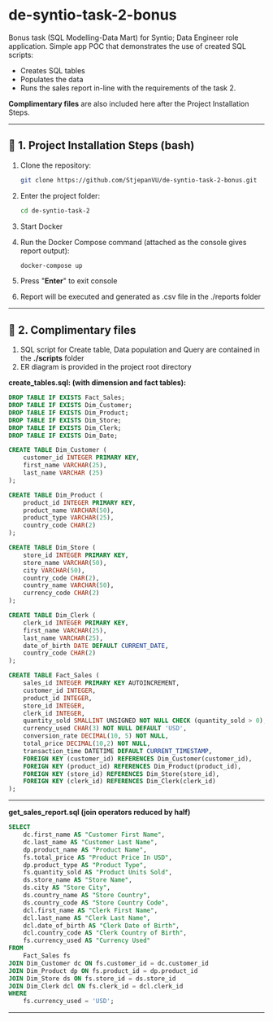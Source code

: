 # de-syntio-task-2-bonus
Bonus task (SQL Modelling-Data Mart) for Syntio; Data Engineer role application.
Simple app POC that demonstrates the use of created SQL scripts:
- Creates SQL tables
- Populates the data 
- Runs the sales report in-line with the requirements of the task 2.

**Complimentary files** are also included here after the Project Installation Steps.

---
## 🚀 1. Project Installation Steps (bash)

1. Clone the repository:

    ```bash
    git clone https://github.com/StjepanVU/de-syntio-task-2-bonus.git
    ```


2. Enter the project folder:

    ```bash
    cd de-syntio-task-2
    ```


3. Start Docker


4. Run the Docker Compose command (attached as the console gives report output):

    ```bash
    docker-compose up
    ```    

5. Press "**Enter**" to exit console

   
6. Report will be executed and generated as .csv file in the ./reports folder
---
## 📂 2. Complimentary files
1. SQL script for Create table, Data population and Query are contained in the **./scripts** folder
2. ER diagram is provided in the project root directory

**create_tables.sql: (with dimension and fact tables):**
```sql
DROP TABLE IF EXISTS Fact_Sales;
DROP TABLE IF EXISTS Dim_Customer;
DROP TABLE IF EXISTS Dim_Product;
DROP TABLE IF EXISTS Dim_Store;
DROP TABLE IF EXISTS Dim_Clerk;
DROP TABLE IF EXISTS Dim_Date;

CREATE TABLE Dim_Customer (
    customer_id INTEGER PRIMARY KEY,
    first_name VARCHAR(25),
    last_name VARCHAR (25)
);

CREATE TABLE Dim_Product (
    product_id INTEGER PRIMARY KEY,
    product_name VARCHAR(50),
    product_type VARCHAR(25),
    country_code CHAR(2)
);

CREATE TABLE Dim_Store (
    store_id INTEGER PRIMARY KEY,
    store_name VARCHAR(50),
    city VARCHAR(50),
    country_code CHAR(2),
    country_name VARCHAR(50),
    currency_code CHAR(2)
);

CREATE TABLE Dim_Clerk (
    clerk_id INTEGER PRIMARY KEY,
    first_name VARCHAR(25),
    last_name VARCHAR(25),
    date_of_birth DATE DEFAULT CURRENT_DATE,
    country_code CHAR(2)
);

CREATE TABLE Fact_Sales (
    sales_id INTEGER PRIMARY KEY AUTOINCREMENT,
    customer_id INTEGER,
    product_id INTEGER,
    store_id INTEGER,
    clerk_id INTEGER,
    quantity_sold SMALLINT UNSIGNED NOT NULL CHECK (quantity_sold > 0),
    currency_used CHAR(3) NOT NULL DEFAULT 'USD',
    conversion_rate DECIMAL(10, 5) NOT NULL,
    total_price DECIMAL(10,2) NOT NULL,
    transaction_time DATETIME DEFAULT CURRENT_TIMESTAMP,
    FOREIGN KEY (customer_id) REFERENCES Dim_Customer(customer_id),
    FOREIGN KEY (product_id) REFERENCES Dim_Product(product_id),
    FOREIGN KEY (store_id) REFERENCES Dim_Store(store_id),
    FOREIGN KEY (clerk_id) REFERENCES Dim_Clerk(clerk_id)
);
```
---
**get_sales_report.sql (join operators reduced by half)**
```sql
SELECT
    dc.first_name AS "Customer First Name",
    dc.last_name AS "Customer Last Name",
    dp.product_name AS "Product Name",
    fs.total_price AS "Product Price In USD",
    dp.product_type AS "Product Type",
    fs.quantity_sold AS "Product Units Sold",
    ds.store_name AS "Store Name",
    ds.city AS "Store City",
    ds.country_name AS "Store Country",
    ds.country_code AS "Store Country Code",
    dcl.first_name AS "Clerk First Name",
    dcl.last_name AS "Clerk Last Name",
    dcl.date_of_birth AS "Clerk Date of Birth",
    dcl.country_code AS "Clerk Country of Birth",
    fs.currency_used AS "Currency Used"
FROM
    Fact_Sales fs
JOIN Dim_Customer dc ON fs.customer_id = dc.customer_id
JOIN Dim_Product dp ON fs.product_id = dp.product_id
JOIN Dim_Store ds ON fs.store_id = ds.store_id
JOIN Dim_Clerk dcl ON fs.clerk_id = dcl.clerk_id
WHERE
    fs.currency_used = 'USD';
```
---
